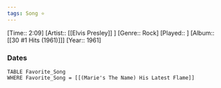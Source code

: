 ```yaml
---
tags: Song ⭐ 
---
```

[Time:: 2:09]
[Artist:: [[Elvis Presley]] ]
[Genre:: Rock]
[Played:: ]
[Album:: [[30 #1 Hits (1961)]]]
[Year:: 1961]
### Dates
````dataview
TABLE Favorite_Song
WHERE Favorite_Song = [[(Marie's The Name) His Latest Flame]]
````